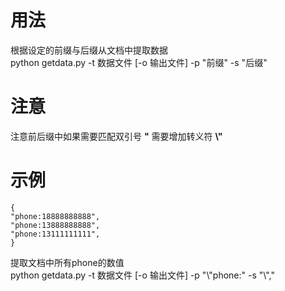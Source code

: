 # 用法
根据设定的前缀与后缀从文档中提取数据    
python getdata.py -t 数据文件 [-o 输出文件] -p "前缀" -s "后缀"    

# 注意
注意前后缀中如果需要匹配双引号 **\"** 需要增加转义符 **\\\"**    

# 示例
    {
    "phone:18888888888",
    "phone:13888888888",
    "phone:13111111111",
    }

提取文档中所有phone的数值    
python getdata.py -t 数据文件 [-o 输出文件] -p \"\\\"phone:\" -s \"\\\",\"    
